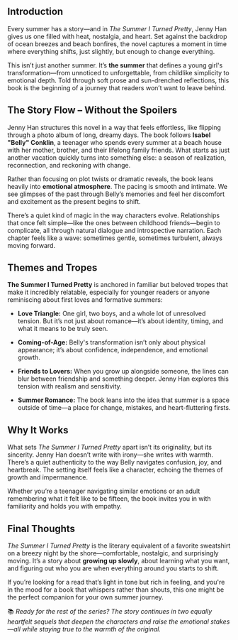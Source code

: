 ## Introduction

Every summer has a story—and in *The Summer I Turned Pretty*, Jenny Han gives us one filled with heat, nostalgia, and heart. Set against the backdrop of ocean breezes and beach bonfires, the novel captures a moment in time where everything shifts, just slightly, but enough to change everything.

This isn’t just another summer. It’s **the summer** that defines a young girl's transformation—from unnoticed to unforgettable, from childlike simplicity to emotional depth. Told through soft prose and sun-drenched reflections, this book is the beginning of a journey that readers won’t want to leave behind.


## The Story Flow – Without the Spoilers

Jenny Han structures this novel in a way that feels effortless, like flipping through a photo album of long, dreamy days. The book follows **Isabel "Belly" Conklin**, a teenager who spends every summer at a beach house with her mother, brother, and their lifelong family friends. What starts as just another vacation quickly turns into something else: a season of realization, reconnection, and reckoning with change.

Rather than focusing on plot twists or dramatic reveals, the book leans heavily into **emotional atmosphere**. The pacing is smooth and intimate. We see glimpses of the past through Belly’s memories and feel her discomfort and excitement as the present begins to shift.

There’s a quiet kind of magic in the way characters evolve. Relationships that once felt simple—like the ones between childhood friends—begin to complicate, all through natural dialogue and introspective narration. Each chapter feels like a wave: sometimes gentle, sometimes turbulent, always moving forward.


## Themes and Tropes

**The Summer I Turned Pretty** is anchored in familiar but beloved tropes that make it incredibly relatable, especially for younger readers or anyone reminiscing about first loves and formative summers:

- **Love Triangle:** One girl, two boys, and a whole lot of unresolved tension. But it’s not just about romance—it’s about identity, timing, and what it means to be truly seen.
  
- **Coming-of-Age:** Belly's transformation isn’t only about physical appearance; it’s about confidence, independence, and emotional growth.
  
- **Friends to Lovers:** When you grow up alongside someone, the lines can blur between friendship and something deeper. Jenny Han explores this tension with realism and sensitivity.
  
- **Summer Romance:** The book leans into the idea that summer is a space outside of time—a place for change, mistakes, and heart-fluttering firsts.



## Why It Works

What sets *The Summer I Turned Pretty* apart isn’t its originality, but its sincerity. Jenny Han doesn’t write with irony—she writes with warmth. There’s a quiet authenticity to the way Belly navigates confusion, joy, and heartbreak. The setting itself feels like a character, echoing the themes of growth and impermanence.

Whether you’re a teenager navigating similar emotions or an adult remembering what it felt like to be fifteen, the book invites you in with familiarity and holds you with empathy.



## Final Thoughts

*The Summer I Turned Pretty* is the literary equivalent of a favorite sweatshirt on a breezy night by the shore—comfortable, nostalgic, and surprisingly moving. It’s a story about **growing up slowly**, about learning what you want, and figuring out who you are when everything around you starts to shift.

If you’re looking for a read that’s light in tone but rich in feeling, and you're in the mood for a book that whispers rather than shouts, this one might be the perfect companion for your own summer journey.



📚 *Ready for the rest of the series? The story continues in two equally heartfelt sequels that deepen the characters and raise the emotional stakes—all while staying true to the warmth of the original.*